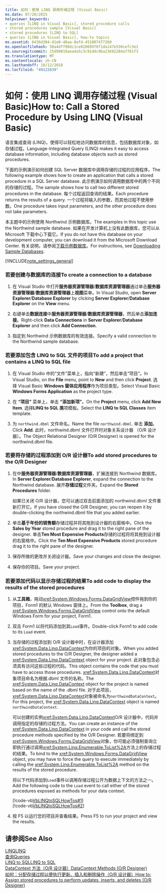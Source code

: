 ```yaml
---
title: 如何：使用 LINQ 调用存储过程 (Visual Basic)
ms.date: 07/20/2015
helpviewer_keywords:
- queries [LINQ in Visual Basic], stored procedure calls
- stored procedures sample [Visual Basic]
- stored procedures [LINQ to SQL]
- queries [LINQ in Visual Basic], how-to topics
ms.assetid: 6436d384-d1e0-40aa-8afd-451007477260
ms.openlocfilehash: 50a4dff90dc1ce02869978f1da147e530cefc3e1
ms.sourcegitcommit: 15d99019aea4a5c3c91ddc9ba23692284a7f61f3
ms.translationtype: MT
ms.contentlocale: zh-CN
ms.lasthandoff: 10/12/2018
ms.locfileid: "49122639"
---
```

# <a name="how-to-call-a-stored-procedure-by-using-linq-visual-basic"></a><span data-ttu-id="2c146-102">如何：使用 LINQ 调用存储过程 (Visual Basic)</span><span class="sxs-lookup"><span data-stu-id="2c146-102">How to: Call a Stored Procedure by Using LINQ (Visual Basic)</span></span>
<span data-ttu-id="2c146-103">语言集成查询 (LINQ)，使得可以轻松地访问数据库的信息，包括数据库对象，如存储过程。</span><span class="sxs-lookup"><span data-stu-id="2c146-103">Language-Integrated Query (LINQ) makes it easy to access database information, including database objects such as stored procedures.</span></span>  
  
 <span data-ttu-id="2c146-104">下面的示例演示如何创建 SQL Server 数据库中调用存储的过程的应用程序。</span><span class="sxs-lookup"><span data-stu-id="2c146-104">The following example shows how to create an application that calls a stored procedure in a SQL Server database.</span></span> <span data-ttu-id="2c146-105">此示例演示如何调用数据库中的两个不同的存储的过程。</span><span class="sxs-lookup"><span data-stu-id="2c146-105">The sample shows how to call two different stored procedures in the database.</span></span> <span data-ttu-id="2c146-106">每个过程返回查询的结果。</span><span class="sxs-lookup"><span data-stu-id="2c146-106">Each procedure returns the results of a query.</span></span> <span data-ttu-id="2c146-107">一个过程将输入的参数，而其他过程不使用参数。</span><span class="sxs-lookup"><span data-stu-id="2c146-107">One procedure takes input parameters, and the other procedure does not take parameters.</span></span>  
  
 <span data-ttu-id="2c146-108">本主题中的示例使用 Northwind 示例数据库。</span><span class="sxs-lookup"><span data-stu-id="2c146-108">The examples in this topic use the Northwind sample database.</span></span> <span data-ttu-id="2c146-109">如果在开发计算机上没有此数据库，您可以从 Microsoft 下载中心下载它。</span><span class="sxs-lookup"><span data-stu-id="2c146-109">If you do not have this database on your development computer, you can download it from the Microsoft Download Center.</span></span> <span data-ttu-id="2c146-110">有关说明，请参阅[下载示例数据库](../../../../framework/data/adonet/sql/linq/downloading-sample-databases.md)。</span><span class="sxs-lookup"><span data-stu-id="2c146-110">For instructions, see [Downloading Sample Databases](../../../../framework/data/adonet/sql/linq/downloading-sample-databases.md).</span></span>  
  
[!INCLUDE[note_settings_general](~/includes/note-settings-general-md.md)]  
  
### <a name="to-create-a-connection-to-a-database"></a><span data-ttu-id="2c146-111">若要创建与数据库的连接</span><span class="sxs-lookup"><span data-stu-id="2c146-111">To create a connection to a database</span></span>  
  
1.  <span data-ttu-id="2c146-112">在 Visual Studio 中打开**服务器资源管理器**/**数据库资源管理器**通过单击**服务器资源管理器**/**数据库资源管理器**上**视图**菜单。</span><span class="sxs-lookup"><span data-stu-id="2c146-112">In Visual Studio, open **Server Explorer**/**Database Explorer** by clicking **Server Explorer**/**Database Explorer** on the **View** menu.</span></span>  
  
2.  <span data-ttu-id="2c146-113">右键单击**数据连接**中**服务器资源管理器**/**数据库资源管理器**，然后单击**添加连接**。</span><span class="sxs-lookup"><span data-stu-id="2c146-113">Right-click **Data Connections** in **Server Explorer**/**Database Explorer** and then click **Add Connection**.</span></span>  
  
3.  <span data-ttu-id="2c146-114">指定到 Northwind 示例数据库的有效连接。</span><span class="sxs-lookup"><span data-stu-id="2c146-114">Specify a valid connection to the Northwind sample database.</span></span>  
  
### <a name="to-add-a-project-that-contains-a-linq-to-sql-file"></a><span data-ttu-id="2c146-115">若要添加包含 LINQ to SQL 文件的项目</span><span class="sxs-lookup"><span data-stu-id="2c146-115">To add a project that contains a LINQ to SQL file</span></span>  
  
1.  <span data-ttu-id="2c146-116">在 Visual Studio 中的“文件”菜单上，指向“新建”，然后单击“项目”。</span><span class="sxs-lookup"><span data-stu-id="2c146-116">In Visual Studio, on the **File** menu, point to **New** and then click **Project**.</span></span> <span data-ttu-id="2c146-117">选择 Visual Basic **Windows 窗体应用程序**作为项目类型。</span><span class="sxs-lookup"><span data-stu-id="2c146-117">Select Visual Basic **Windows Forms Application** as the project type.</span></span>  
  
2.  <span data-ttu-id="2c146-118">在 **“项目”** 菜单上，单击 **“添加新项”**。</span><span class="sxs-lookup"><span data-stu-id="2c146-118">On the **Project** menu, click **Add New Item**.</span></span> <span data-ttu-id="2c146-119">选择**LINQ to SQL 类**项模板。</span><span class="sxs-lookup"><span data-stu-id="2c146-119">Select the **LINQ to SQL Classes** item template.</span></span>  
  
3.  <span data-ttu-id="2c146-120">为 `northwind.dbml` 文件命名。</span><span class="sxs-lookup"><span data-stu-id="2c146-120">Name the file `northwind.dbml`.</span></span> <span data-ttu-id="2c146-121">单击 **添加**。</span><span class="sxs-lookup"><span data-stu-id="2c146-121">Click **Add**.</span></span> <span data-ttu-id="2c146-122">此时，northwind.dbml 文件打开时对象关系设计器 （O/R 设计器）。</span><span class="sxs-lookup"><span data-stu-id="2c146-122">The Object Relational Designer (O/R Designer) is opened for the northwind.dbml file.</span></span>  
  
### <a name="to-add-stored-procedures-to-the-or-designer"></a><span data-ttu-id="2c146-123">若要将存储的过程添加到 O/R 设计器</span><span class="sxs-lookup"><span data-stu-id="2c146-123">To add stored procedures to the O/R Designer</span></span>  
  
1.  <span data-ttu-id="2c146-124">在中**服务器资源管理器**/**数据库资源管理器**，扩展连接到 Northwind 数据库。</span><span class="sxs-lookup"><span data-stu-id="2c146-124">In **Server Explorer**/**Database Explorer**, expand the connection to the Northwind database.</span></span> <span data-ttu-id="2c146-125">展开**存储过程**文件夹。</span><span class="sxs-lookup"><span data-stu-id="2c146-125">Expand the **Stored Procedures** folder.</span></span>  
  
     <span data-ttu-id="2c146-126">如果已关闭 O/R 设计器，您可以通过双击前面添加的 northwind.dbml 文件重新打开它。</span><span class="sxs-lookup"><span data-stu-id="2c146-126">If you have closed the O/R Designer, you can reopen it by double-clicking the northwind.dbml file that you added earlier.</span></span>  
  
2.  <span data-ttu-id="2c146-127">单击**基于年份的销售额**存储过程并将其拖到设计器的右窗格中。</span><span class="sxs-lookup"><span data-stu-id="2c146-127">Click the **Sales by Year** stored procedure and drag it to the right pane of the designer.</span></span> <span data-ttu-id="2c146-128">单击**Ten Most Expensive Products**存储的过程将将其拖到设计器的右窗格中。</span><span class="sxs-lookup"><span data-stu-id="2c146-128">Click the **Ten Most Expensive Products** stored procedure drag it to the right pane of the designer.</span></span>  
  
3.  <span data-ttu-id="2c146-129">保存所做的更改并关闭设计器。</span><span class="sxs-lookup"><span data-stu-id="2c146-129">Save your changes and close the designer.</span></span>  
  
4.  <span data-ttu-id="2c146-130">保存你的项目。</span><span class="sxs-lookup"><span data-stu-id="2c146-130">Save your project.</span></span>  
  
### <a name="to-add-code-to-display-the-results-of-the-stored-procedures"></a><span data-ttu-id="2c146-131">若要添加代码以显示存储过程的结果</span><span class="sxs-lookup"><span data-stu-id="2c146-131">To add code to display the results of the stored procedures</span></span>  
  
1.  <span data-ttu-id="2c146-132">从**工具箱**，拖动<xref:System.Windows.Forms.DataGridView>控件拖到你的项目，Form1 的默认 Windows 窗体上。</span><span class="sxs-lookup"><span data-stu-id="2c146-132">From the **Toolbox**, drag a <xref:System.Windows.Forms.DataGridView> control onto the default Windows Form for your project, Form1.</span></span>  
  
2.  <span data-ttu-id="2c146-133">双击 Form1 以将代码添加到其`Load`事件。</span><span class="sxs-lookup"><span data-stu-id="2c146-133">Double-click Form1 to add code to its `Load` event.</span></span>  
  
3.  <span data-ttu-id="2c146-134">当存储的过程添加到 O/R 设计器中时，在设计器添加<xref:System.Data.Linq.DataContext>为你的项目的对象。</span><span class="sxs-lookup"><span data-stu-id="2c146-134">When you added stored procedures to the O/R Designer, the designer added a <xref:System.Data.Linq.DataContext> object for your project.</span></span> <span data-ttu-id="2c146-135">此对象包含必须具有访问这些过程的代码。</span><span class="sxs-lookup"><span data-stu-id="2c146-135">This object contains the code that you must have to access those procedures.</span></span> <span data-ttu-id="2c146-136"><xref:System.Data.Linq.DataContext>对象项目命名为根据.dbml 文件的名称。</span><span class="sxs-lookup"><span data-stu-id="2c146-136">The <xref:System.Data.Linq.DataContext> object for the project is named based on the name of the .dbml file.</span></span> <span data-ttu-id="2c146-137">对于此项目，<xref:System.Data.Linq.DataContext>对象被命名为`northwindDataContext`。</span><span class="sxs-lookup"><span data-stu-id="2c146-137">For this project, the <xref:System.Data.Linq.DataContext> object is named `northwindDataContext`.</span></span>  
  
     <span data-ttu-id="2c146-138">可以创建的实例<xref:System.Data.Linq.DataContext>O/R 设计器中，代码并调用指定的存储的过程方法。</span><span class="sxs-lookup"><span data-stu-id="2c146-138">You can create an instance of the <xref:System.Data.Linq.DataContext> in your code and call the stored procedure methods specified by the O/R Designer.</span></span> <span data-ttu-id="2c146-139">若要将绑定到<xref:System.Windows.Forms.DataGridView>对象，你可能必须强制查询立即执行通过调用<xref:System.Linq.Enumerable.ToList%2A>方法上的存储过程的结果。</span><span class="sxs-lookup"><span data-stu-id="2c146-139">To bind to the <xref:System.Windows.Forms.DataGridView> object, you may have to force the query to execute immediately by calling the <xref:System.Linq.Enumerable.ToList%2A> method on the results of the stored procedure.</span></span>  
  
     <span data-ttu-id="2c146-140">将以下代码添加到`Load`事件以调用存储过程公开为数据上下文的方法之一。</span><span class="sxs-lookup"><span data-stu-id="2c146-140">Add the following code to the `Load` event to call either of the stored procedures exposed as methods for your data context.</span></span>  
  
     [!code-vb[VbLINQtoSQLHowTos#1](../../../../visual-basic/programming-guide/language-features/linq/codesnippet/VisualBasic/how-to-call-a-stored-procedure-by-using-linq_1.vb)]  
    [!code-vb[VbLINQtoSQLHowTos#2](../../../../visual-basic/programming-guide/language-features/linq/codesnippet/VisualBasic/how-to-call-a-stored-procedure-by-using-linq_2.vb)]  
  
4.  <span data-ttu-id="2c146-141">按 F5 以运行您的项目并查看结果。</span><span class="sxs-lookup"><span data-stu-id="2c146-141">Press F5 to run your project and view the results.</span></span>  
  
## <a name="see-also"></a><span data-ttu-id="2c146-142">请参阅</span><span class="sxs-lookup"><span data-stu-id="2c146-142">See Also</span></span>  
 [<span data-ttu-id="2c146-143">LINQ</span><span class="sxs-lookup"><span data-stu-id="2c146-143">LINQ</span></span>](../../../../visual-basic/programming-guide/language-features/linq/index.md)  
 [<span data-ttu-id="2c146-144">查询</span><span class="sxs-lookup"><span data-stu-id="2c146-144">Queries</span></span>](../../../../visual-basic/language-reference/queries/index.md)  
 [<span data-ttu-id="2c146-145">LINQ to SQL</span><span class="sxs-lookup"><span data-stu-id="2c146-145">LINQ to SQL</span></span>](../../../../framework/data/adonet/sql/linq/index.md)  
 [<span data-ttu-id="2c146-146">DataContext 方法（O/R 设计器）</span><span class="sxs-lookup"><span data-stu-id="2c146-146">DataContext Methods (O/R Designer)</span></span>](/visualstudio/data-tools/datacontext-methods-o-r-designer)  
 [<span data-ttu-id="2c146-147">如何：分配存储过程以便执行更新、插入和删除操作（O/R 设计器）</span><span class="sxs-lookup"><span data-stu-id="2c146-147">How to: Assign stored procedures to perform updates, inserts, and deletes (O/R Designer)</span></span>](https://msdn.microsoft.com/library/e88224ab-ff61-4a3a-b6b8-6f3694546cac)
